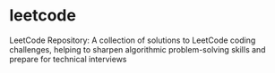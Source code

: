 # leetcode
LeetCode Repository: A collection of solutions to LeetCode coding challenges, helping to sharpen algorithmic problem-solving skills and prepare for technical interviews
